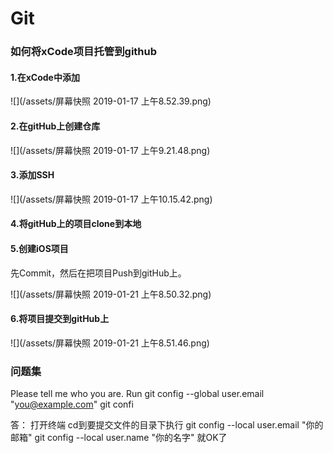 # Git

### 如何将xCode项目托管到github

#### 1.在xCode中添加
![](/assets/屏幕快照 2019-01-17 上午8.52.39.png)

#### 2.在gitHub上创建仓库
![](/assets/屏幕快照 2019-01-17 上午9.21.48.png)

#### 3.添加SSH
![](/assets/屏幕快照 2019-01-17 上午10.15.42.png)

#### 4.将gitHub上的项目clone到本地


#### 5.创建iOS项目
先Commit，然后在把项目Push到gitHub上。

![](/assets/屏幕快照 2019-01-21 上午8.50.32.png)


#### 6.将项目提交到gitHub上
![](/assets/屏幕快照 2019-01-21 上午8.51.46.png)


### 问题集

Please tell me who you are. Run git config --global user.email "you@example.com" git confi


答：
打开终端 cd到要提交文件的目录下执行
git config --local user.email "你的邮箱"
git config --local user.name "你的名字"
就OK了